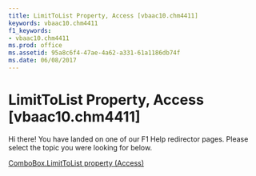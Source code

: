 ```yaml
---
title: LimitToList Property, Access [vbaac10.chm4411]
keywords: vbaac10.chm4411
f1_keywords:
- vbaac10.chm4411
ms.prod: office
ms.assetid: 95a8c6f4-47ae-4a62-a331-61a1186db74f
ms.date: 06/08/2017
---
```



# LimitToList Property, Access [vbaac10.chm4411]

Hi there! You have landed on one of our F1 Help redirector pages. Please select the topic you were looking for below.

[ComboBox.LimitToList property (Access)](http://msdn.microsoft.com/library/885ed814-6e04-b9f1-0acb-3ded28e00f93%28Office.15%29.aspx)

